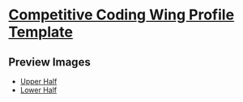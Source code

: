 [Competitive Coding Wing Profile Template](https://github.com/GeekHaven/profiletemplates/tree/master/CompetitiveCoding)
=====================================

Preview Images
-------------

* [Upper Half]()
* [Lower Half]()